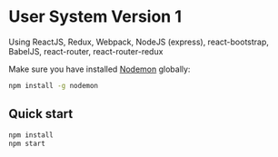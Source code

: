 # User System Version 1
Using ReactJS, Redux, Webpack, NodeJS (express), react-bootstrap, BabelJS, react-router, react-router-redux

Make sure you have installed [Nodemon](https://www.npmjs.com/package/nodemon) globally:
```bash
npm install -g nodemon
```

## Quick start
```bash
npm install
npm start
```

